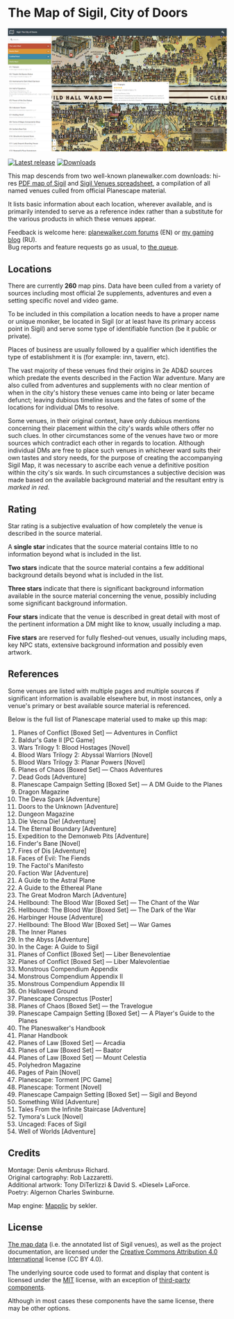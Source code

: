 # The Map of Sigil, City of Doors

[![The Map of Sigil, City of Doors](extras/screenshots/venue.jpg)](http://nether-whisper.ru/rp/planescape/map-of-sigil/)

[![Latest release](https://img.shields.io/github/release/amargon/city-of-doors.svg?style=flat-square)](https://github.com/amargon/city-of-doors/releases/latest)
[![Downloads](https://img.shields.io/github/downloads/amargon/city-of-doors/latest/total.svg?style=flat-square)](https://github.com/amargon/city-of-doors/releases/latest)

This map descends from two well-known planewalker.com downloads: hi-res [PDF map of Sigil](https://www.dropbox.com/sh/dfgr15kgjcd7wso/AAB8FyNJyQjx9r8jGLChtw97a/Sigil_Map2.pdf?dl=0) and [Sigil Venues spreadsheet](http://mimir.planewalker.com/content/sigil-venues-database), a compilation of all named venues culled from official Planescape material.

It lists basic information about each location, wherever available, and is primarily intended to serve as a reference index rather than a substitute for the various products in which these venues appear.

Feedback is welcome here: [planewalker.com forums](http://planewalker.com/content/new-interactive-sigil-map) (EN) or [my gaming blog](http://blog.nether-whisper.ru/post/136671622821) (RU).  
Bug reports and feature requests go as usual, to [the queue](https://github.com/amargon/city-of-doors/issues).

## Locations

There are currently **260** map pins. Data have been culled from a variety of sources including most official 2e supplements, adventures and even a setting specific novel and video game.

To be included in this compilation a location needs to have a proper name or unique moniker, be located in Sigil (or at least have its primary access point in Sigil) and serve some type of identifiable function (be it public or private).

Places of business are usually followed by a qualifier which identifies the type of establishment it is (for example: inn, tavern, etc).

The vast majority of these venues find their origins in 2e AD&D sources which predate the events described in the Faction War adventure. Many are also culled from adventures and supplements with no clear mention of when in the city's history these venues came into being or later became defunct; leaving dubious timeline issues and the fates of some of the locations for individual DMs to resolve.

Some venues, in their original context, have only dubious mentions concerning their placement within the city's wards while others offer no such clues. In other circumstances some of the venues have two or more sources which contradict each other in regards to location. Although individual DMs are free to place such venues in whichever ward suits their own tastes and story needs, for the purpose of creating the accompanying Sigil Map, it was necessary to ascribe each venue a definitive position within the city's six wards. In such circumstances a subjective decision was made based on the available background material and the resultant entry is *marked in red*.

## Rating

Star rating is a subjective evaluation of how completely the venue is described in the source material.

A **single star** indicates that the source material contains little to no information beyond what is included in the list.

**Two stars** indicate that the source material contains a few additional background details beyond what is included in the list.

**Three stars** indicate that there is significant background information available in the source material concerning the venue, possibly including some significant background information.

**Four stars** indicate that the venue is described in great detail with most of the pertinent information a DM might like to know, usually including a map.

**Five stars** are reserved for fully fleshed-out venues, usually including maps, key NPC stats, extensive background information and possibly even artwork.

## References

Some venues are listed with multiple pages and multiple sources if significant information is available elsewhere but, in most instances, only a venue's primary or best available source material is referenced.

Below is the full list of Planescape material used to make up this map:

1. Planes of Conflict [Boxed Set] — Adventures in Conflict
1. Baldur's Gate II [PC Game]
1. Wars Trilogy 1: Blood Hostages [Novel]
1. Blood Wars Trilogy 2: Abyssal Warriors [Novel]
1. Blood Wars Trilogy 3: Planar Powers [Novel]
1. Planes of Chaos [Boxed Set] — Chaos Adventures
1. Dead Gods [Adventure]
1. Planescape Campaign Setting [Boxed Set] — A DM Guide to the Planes
1. Dragon Magazine
1. The Deva Spark [Adventure]
1. Doors to the Unknown [Adventure]
1. Dungeon Magazine
1. Die Vecna Die! [Adventure]
1. The Eternal Boundary [Adventure]
1. Expedition to the Demonweb Pits [Adventure]
1. Finder's Bane [Novel]
1. Fires of Dis [Adventure]
1. Faces of Evil: The Fiends
1. The Factol's Manifesto
1. Faction War [Adventure]
1. A Guide to the Astral Plane
1. A Guide to the Ethereal Plane
1. The Great Modron March [Adventure]
1. Hellbound: The Blood War [Boxed Set] — The Chant of the War
1. Hellbound: The Blood War [Boxed Set] — The Dark of the War
1. Harbinger House [Adventure]
1. Hellbound: The Blood War [Boxed Set] — War Games
1. The Inner Planes
1. In the Abyss [Adventure]
1. In the Cage: A Guide to Sigil
1. Planes of Conflict [Boxed Set] — Liber Benevolentiae
1. Planes of Conflict [Boxed Set] — Liber Malevolentiae
1. Monstrous Compendium Appendix
1. Monstrous Compendium Appendix II
1. Monstrous Compendium Appendix III
1. On Hallowed Ground
1. Planescape Conspectus [Poster]
1. Planes of Chaos [Boxed Set] — the Travelogue
1. Planescape Campaign Setting [Boxed Set] — A Player's Guide to the Planes
1. The Planeswalker's Handbook
1. Planar Handbook
1. Planes of Law [Boxed Set] — Arcadia
1. Planes of Law [Boxed Set] — Baator
1. Planes of Law [Boxed Set] — Mount Celestia
1. Polyhedron Magazine
1. Pages of Pain [Novel]
1. Planescape: Torment [PC Game]
1. Planescape: Torment [Novel]
1. Planescape Campaign Setting [Boxed Set] — Sigil and Beyond
1. Something Wild [Adventure]
1. Tales From the Infinite Staircase [Adventure]
1. Tymora's Luck [Novel]
1. Uncaged: Faces of Sigil
1. Well of Worlds [Adventure]

## Credits

Montage: Denis «Ambrus» Richard.  
Original cartography: Rob Lazzaretti.  
Additional artwork: Tony DiTerlizzi &amp; David S. «Diesel» LaForce.  
Poetry: Algernon Charles Swinburne.  

Map engine: [Mapplic](https://codecanyon.net/item/mapplic-custom-interactive-map-jquery-plugin/6275001) by sekler.

## License

[The map data](source/data/) (i.e. the annotated list of Sigil venues), as well as the project documentation, are licensed under the [Creative Commons Attribution 4.0 International](https://creativecommons.org/licenses/by/4.0/) license (CC BY 4.0).

The underlying source code used to format and display that content is licensed under the [MIT](https://opensource.org/licenses/mit-license.php) license, with an exception of [third-party components](source/vendor/).  

Although in most cases these components have the same license, there may be other options.

